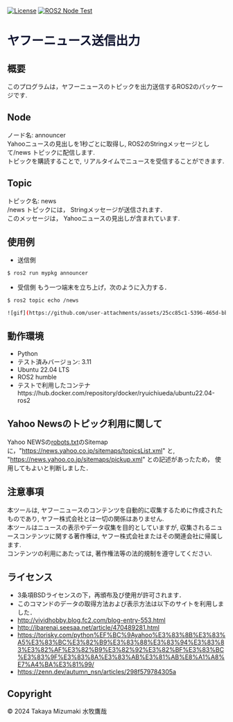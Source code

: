 
[![License](https://img.shields.io/badge/License-BSD_3--Clause-blue.svg)](https://opensource.org/licenses/BSD-3-Clause)
[![ROS2 Node Test](https://github.com/taka-bnbn/mypkg/actions/workflows/test.yml/badge.svg)](https://github.com/taka-bnbn/mypkg/actions/workflows/test.yml)
# <font color="##ff1493">ヤフーニュース送信出力</font>

## 概要
このプログラムは，ヤフーニュースのトピックを出力送信するROS2のパッケージです.

## Node
ノード名: announcer
<br>Yahooニュースの見出しを1秒ごとに取得し, ROS2のStringメッセージとして/news トピックに配信します.
<br>トピックを購読することで, リアルタイムでニュースを受信することができます.

## Topic
トピック名: news
<br>/news トピックには， Stringメッセージが送信されます．
<br>このメッセージは， Yahooニュースの見出しが含まれています.

## 使用例
- 送信側
```bash
$ ros2 run mypkg announcer 
```
- 受信側
もう一つ端末を立ち上げ，次のように入力する．
```bash
$ ros2 topic echo /news
```
```bash
![gif](https://github.com/user-attachments/assets/25cc85c1-5396-465d-bb8a-235741be8efe)
```
## 動作環境
- Python
- テスト済みバージョン: 3.11 
- Ubuntu 22.04 LTS
- ROS2 humble 
- テストで利用したコンテナhttps://hub.docker.com/repository/docker/ryuichiueda/ubuntu22.04-ros2

## Yahoo Newsのトピック利用に関して
Yahoo NEWSの[robots.txt](https://news.yahoo.co.jp/robots.txt)のSitemapに，"https://news.yahoo.co.jp/sitemaps/topicsList.xml" と, "https://news.yahoo.co.jp/sitemaps/pickup.xml" との記述があったため， 使用してもよいと判断しました．

## 注意事項
本ツールは, ヤフーニュースのコンテンツを自動的に収集するために作成されたものであり, ヤフー株式会社とは一切の関係はありません.
<br>本ツールはニュースの表示やデータ収集を目的としていますが, 収集されるニュースコンテンツに関する著作権は, ヤフー株式会社またはその関連会社に帰属します.
<br>コンテンツの利用にあたっては, 著作権法等の法的規制を遵守してください.

## ライセンス
- 3条項BSDライセンスの下，再頒布及び使用が許可されます．
- このコマンドのデータの取得方法および表示方法は以下のサイトを利用しました．
- http://vividhobby.blog.fc2.com/blog-entry-553.html
- http://ibarenai.seesaa.net/article/470489281.html
- https://torisky.com/python%EF%BC%9Ayahoo%E3%83%8B%E3%83%A5%E3%83%BC%E3%82%B9%E3%83%88%E3%83%94%E3%83%83%E3%82%AF%E3%82%B9%E3%82%92%E3%82%BF%E3%83%BC%E3%83%9F%E3%83%8A%E3%83%AB%E3%81%AB%E8%A1%A8%E7%A4%BA%E3%81%99/
- https://zenn.dev/autumn_nsn/articles/298f579784305a

## Copyright
© 2024 Takaya Mizumaki 水牧鷹哉

